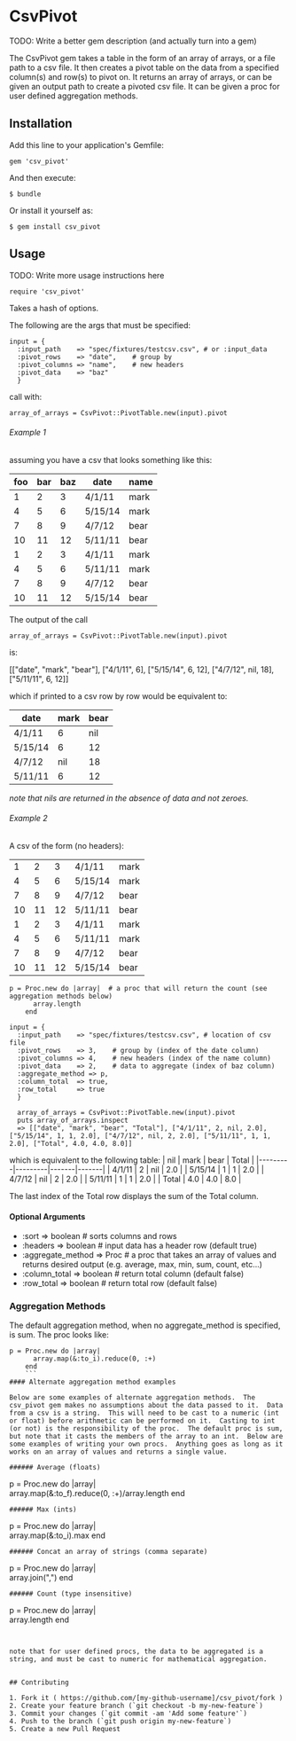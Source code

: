 # CsvPivot

TODO: Write a better gem description (and actually turn into a gem)

The CsvPivot gem takes a table in the form of an array of arrays, or a file path to a csv file.  It then creates a pivot table on the data from a specified column(s) and row(s) to pivot on.
It returns an array of arrays, or can be given an output path to create a pivoted csv file.
It can be given a proc for user defined aggregation methods.

## Installation

Add this line to your application's Gemfile:

    gem 'csv_pivot'

And then execute:

    $ bundle

Or install it yourself as:

    $ gem install csv_pivot

## Usage

TODO: Write more usage instructions here

    require 'csv_pivot'

Takes a hash of options.  

The following are the args that must be specified:
```
input = {
  :input_path    => "spec/fixtures/testcsv.csv", # or :input_data
  :pivot_rows    => "date",    # group by
  :pivot_columns => "name",    # new headers
  :pivot_data    => "baz" 
  }
```

call with:
```
array_of_arrays = CsvPivot::PivotTable.new(input).pivot
```

###### Example 1
assuming you have a csv that looks something like this:  

| foo     | bar     | baz   | date    | name  |
| --------|---------|-------|---------|-------|
| 1       | 2       | 3     | 4/1/11  | mark  |
| 4       | 5       | 6     | 5/15/14 | mark  | 
| 7       | 8       | 9     | 4/7/12  | bear  |
| 10      | 11      | 12    | 5/11/11 | bear  | 
| 1       | 2       | 3     | 4/1/11  | mark  |
| 4       | 5       | 6     | 5/11/11 | mark  | 
| 7       | 8       | 9     | 4/7/12  | bear  |
| 10      | 11      | 12    | 5/15/14 | bear  | 


The output of the call 
```
array_of_arrays = CsvPivot::PivotTable.new(input).pivot
```
is:

[["date", "mark", "bear"], ["4/1/11", 6], ["5/15/14", 6, 12], ["4/7/12", nil, 18], ["5/11/11", 6, 12]]

which if printed to a csv row by row would be equivalent to:

| date    | mark    | bear  |
|---------|---------|-------|
| 4/1/11  | 6       | nil   |
| 5/15/14 | 6       | 12    |
| 4/7/12  | nil     | 18    |
| 5/11/11 | 6       | 12    | 

*note that nils are returned in the absence of data and not zeroes.*

###### Example 2

A csv of the form (no headers):

|         |         |       |         |       |
| --------|---------|-------|---------|-------|
| 1       | 2       | 3     | 4/1/11  | mark  |
| 4       | 5       | 6     | 5/15/14 | mark  | 
| 7       | 8       | 9     | 4/7/12  | bear  |
| 10      | 11      | 12    | 5/11/11 | bear  | 
| 1       | 2       | 3     | 4/1/11  | mark  |
| 4       | 5       | 6     | 5/11/11 | mark  | 
| 7       | 8       | 9     | 4/7/12  | bear  |
| 10      | 11      | 12    | 5/15/14 | bear  | 

```
p = Proc.new do |array|  # a proc that will return the count (see aggregation methods below)
      array.length
    end

input = {
  :input_path    => "spec/fixtures/testcsv.csv", # location of csv file
  :pivot_rows    => 3,    # group by (index of the date column)
  :pivot_columns => 4,    # new headers (index of the name column)
  :pivot_data    => 2,    # data to aggregate (index of baz column)
  :aggregate_method => p,
  :column_total  => true,
  :row_total     => true
  }

  array_of_arrays = CsvPivot::PivotTable.new(input).pivot
  puts array_of_arrays.inspect
  => [["date", "mark", "bear", "Total"], ["4/1/11", 2, nil, 2.0], ["5/15/14", 1, 1, 2.0], ["4/7/12", nil, 2, 2.0], ["5/11/11", 1, 1, 2.0], ["Total", 4.0, 4.0, 8.0]]

```

which is equivalent to the following table:
| nil     | mark    | bear  | Total |
|---------|---------|-------|-------|
| 4/1/11  | 2       | nil   | 2.0   |
| 5/15/14 | 1       | 1     | 2.0   |
| 4/7/12  | nil     | 2     | 2.0   |
| 5/11/11 | 1       | 1     | 2.0   |
| Total   | 4.0     | 4.0   | 8.0   | 

The last index of the Total row displays the sum of the Total column.

#### Optional Arguments
* :sort    => boolean # sorts columns and rows
* :headers => boolean # input data has a header row (default true)
* :aggregate_method => Proc # a proc that takes an array of values and returns desired output (e.g. average, max, min, sum, count, etc...)
* :column_total => boolean # return total column (default false)
* :row_total => boolean # return total row (default false)

### Aggregation Methods
The default aggregation method, when no aggregate_method is specified, is sum.
The proc looks like:
```
p = Proc.new do |array|  
      array.map(&:to_i).reduce(0, :+)
    end
    ```
#### Alternate aggregation method examples

Below are some examples of alternate aggregation methods.  The csv_pivot gem makes no assumptions about the data passed to it.  Data from a csv is a string.  This will need to be cast to a numeric (int or float) before arithmetic can be performed on it.  Casting to int (or not) is the responsibility of the proc.  The default proc is sum, but note that it casts the members of the array to an int.  Below are some examples of writing your own procs.  Anything goes as long as it works on an array of values and returns a single value.

###### Average (floats)
```
p = Proc.new do |array|  
      array.map(&:to_f).reduce(0, :+)/array.length
    end
```
###### Max (ints)
```
p = Proc.new do |array|  
      array.map(&:to_i).max
    end
```
###### Concat an array of strings (comma separate)
```
p = Proc.new do |array|  
      array.join(",")
    end
```
###### Count (type insensitive)
```
p = Proc.new do |array|  
      array.length
    end
```


note that for user defined procs, the data to be aggregated is a string, and must be cast to numeric for mathematical aggregation.


## Contributing

1. Fork it ( https://github.com/[my-github-username]/csv_pivot/fork )
2. Create your feature branch (`git checkout -b my-new-feature`)
3. Commit your changes (`git commit -am 'Add some feature'`)
4. Push to the branch (`git push origin my-new-feature`)
5. Create a new Pull Request
